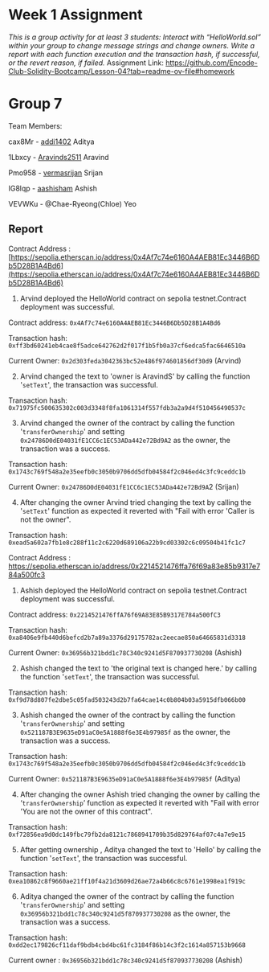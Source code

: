 # Week 1 Assignment
*This is a group activity for at least 3 students:
Interact with “HelloWorld.sol” within your group to change message strings and change owners.
Write a report with each function execution and the transaction hash, if successful, or the revert reason, if failed.*
Assignment Link: https://github.com/Encode-Club-Solidity-Bootcamp/Lesson-04?tab=readme-ov-file#homework

# Group 7
Team Members:

cax8Mr - [addi1402](https://github.com/addi1402) Aditya

1Lbxcy - [Aravinds2511](https://github.com/Aravinds2511) Aravind

Pmo958 - [vermasrijan](https://github.com/vermasrijan) Srijan

IG8lqp - [aashisham](https://github.com/aashisham) Ashish 

VEVWKu - @Chae-Ryeong(Chloe) Yeo

## Report


Contract Address : [https://sepolia.etherscan.io/address/0x4Af7c74e6160A4AEB81Ec3446B6Db5D28B1A4Bd6](https://sepolia.etherscan.io/address/0x4Af7c74e6160A4AEB81Ec3446B6Db5D28B1A4Bd6)
1. Arvind deployed the HelloWorld contract on sepolia testnet.Contract deployment was successful.

Contract address: `0x4Af7c74e6160A4AEB81Ec3446B6Db5D28B1A4Bd6`

Transaction hash: `0xff3bd60241eb4cae8f5adce642762d2f017f1b5fb0a37cf6edca5fac6646510a`

Current Owner: `0x2d303feda3042363bc52e486f974601856df30d9` (Arvind)

2. Arvind changed the text to 'owner is AravindS' by calling the function '`setText`', the transaction was successful.

Transaction hash: `0x71975fc500635302c003d3348f8fa1061314f557fdb3a2a9d4f510456490537c`

3. Arvind changed the owner of the contract by calling the function '`transferOwnership`' and setting `0x24786D0dE04031fE1CC6c1EC53ADa442e72Bd9A2` as the owner, the transaction was a success.

Transaction hash: `0x1743c769f548a2e35eefb0c3050b9706dd5dfb04584f2c046ed4c3fc9ceddc1b`

Current Owner: `0x24786D0dE04031fE1CC6c1EC53ADa442e72Bd9A`2 (Srijan)

4. After changing the owner Arvind tried changing the text by calling the '`setText`' function as expected it reverted with "Fail with error 'Caller is not the owner".

Transaction hash: `0xead5a602a7fb1e8c288f11c2c6220d689106a22b9cd03302c6c09504b41fc1c7`






Contract Address : https://sepolia.etherscan.io/address/0x2214521476ffa76f69a83e85b9317e784a500fc3

1. Ashish deployed the HelloWorld contract on sepolia testnet.Contract deployment was successful.

Contract address: `0x2214521476ffA76f69A83E85B9317E784a500fC3`

Transaction hash: `0xa8406e9fb440d6befcd2b7a89a3376d29175782ac2eecae850a64665831d3318`

Current Owner: `0x36956b321bdd1c78C340c9241d5F870937730208` (Ashish)

2. Ashish changed the text to 'the original text is changed here.' by calling the function '`setText`', the transaction was successful.

Transaction hash: `0xf9d78d807fe2dbe5c05fad503243d2b7fa64cae14c0b804b03a5915dfb066b00`

3. Ashish changed the owner of the contract by calling the function '`transferOwnership`' and setting `0x521187B3E9635eD91aC0e5A1888f6e3E4b97985f` as the owner, the transaction was a success.

Transaction hash: `0x1743c769f548a2e35eefb0c3050b9706dd5dfb04584f2c046ed4c3fc9ceddc1b`

Current Owner: `0x521187B3E9635eD91aC0e5A1888f6e3E4b97985f` (Aditya)

4. After changing the owner Ashish tried changing the owner by calling the ‘`transferOwnership`’ function as expected it reverted with "Fail with error 'You are not the owner of this contract".

Transaction hash: `0xf72856ea9d0dc149fbc79fb2da8121c7868941709b35d829764af07c4a7e9e15`

5. After getting ownership , Aditya changed the text to 'Hello' by calling the function '`setText`', the transaction was successful.

Transaction hash: `0xea10862c8f9660ae21ff10f4a21d3609d26ae72a4b66c8c6761e1998ea1f919c`

6. Aditya changed the owner of the contract by calling the function '`transferOwnership`' and setting `0x36956b321bdd1c78c340c9241d5f870937730208` as the owner, the transaction was a success.

Transaction hash: `0xdd2ec179826cf11daf9bdb4cbd4bc61fc3184f86b14c3f2c1614a857153b9668`

Current owner : `0x36956b321bdd1c78c340c9241d5f870937730208` (Ashish)
